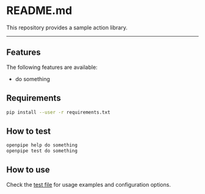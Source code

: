 README.md
====

This repository provides a sample action library.

---

Features
--------
The following features are available:

- do something

Requirements
------------
```sh
pip install --user -r requirements.txt
```

## How to test

```bash
openpipe help do something
openpipe test do something
```

## How to use

Check the [test file](test.yaml) for usage examples and configuration options.
